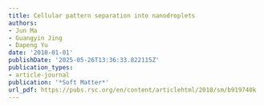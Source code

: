 ```yaml
---
title: Cellular pattern separation into nanodroplets
authors:
- Jun Ma
- Guangyin Jing
- Dapeng Yu
date: '2010-01-01'
publishDate: '2025-05-26T13:36:33.822115Z'
publication_types:
- article-journal
publication: '*Soft Matter*'
url_pdf: https://pubs.rsc.org/en/content/articlehtml/2010/sm/b919740k
---
```

